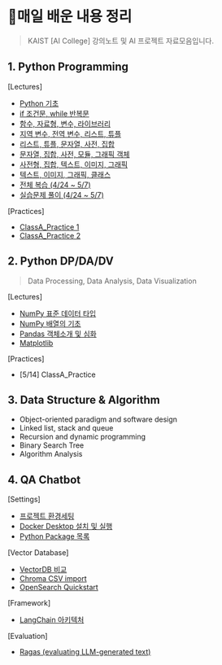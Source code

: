 # 💾매일 배운 내용 정리



> KAIST [AI College]  강의노트 및 AI 프로젝트 자료모음입니다.



## 1. Python Programming

[Lectures]

- [Python 기초](notes/0424_PythonBasic.md)
- [if 조건문, while 반복문](notes/0425_IfWhile.md)
- [함수, 자료형, 변수, 라이브러리](notes/0426_FuncLib.md)
- [지역 변수, 전역 변수, 리스트, 튜플](notes/0427_Variables.md)
- [리스트, 튜플, 문자열, 사전, 집합](notes/0428_ListTuple.md)
- [문자열, 집합, 사전, 모듈, 그래픽 객체](notes/0501_StrDict.md)
- [사전형, 집합, 텍스트, 이미지, 그래픽](notes/0502_ImgGraphic.md)
- [텍스트, 이미지, 그래픽, 클래스](notes/0503_Class.md)
- [전체 복습 (4/24 ~ 5/7)](notes/0509_Review.md)
- [실습문제 풀이 (4/24 ~ 5/7)](notes/0510_QAPractice.md)

[Practices]

- [ClassA_Practice 1](notes/0430_Practice1.md)
- [ClassA_Practice 2](notes/0507_Practice2.md)



## 2. Python DP/DA/DV 

> Data Processing, Data Analysis, Data Visualization

[Lectures]

- [NumPy 표준 데이터 타입](notes/0511_NumPy.md)
- [NumPy 배열의 기초](notes/0512_NumPy2.md)
- [Pandas 객체소개 및 심화](notes/0515_Pandas.md)
- [Matplotlib](notes/0517_Matplotlib.md)

[Practices]

- [5/14] ClassA_Practice



## 3. Data Structure & Algorithm

- Object-oriented paradigm and software design
- Linked list, stack and queue
- Recursion and dynamic programming
- Binary Search Tree
- Algorithm Analysis



## 4. QA Chatbot

[Settings]

- [프로젝트 환경세팅](notes/0919_QASetting.md)
- [Docker Desktop 설치 및 실행](notes/1006_Docker.md)
- [Python Package 목록](notes/1228_QApackages.md)

[Vector Database]

- [VectorDB 비교](notes/1112_VectorDB.md)
- [Chroma CSV import](notes/0921_CSV.md)
- [OpenSearch Quickstart](notes/1010_OpenSearch.md)

[Framework]

- [LangChain 아키텍처](notes/1119_LangChain.md)

[Evaluation]

- [Ragas (evaluating LLM-generated text)](notes/1223_Ragas.md)
